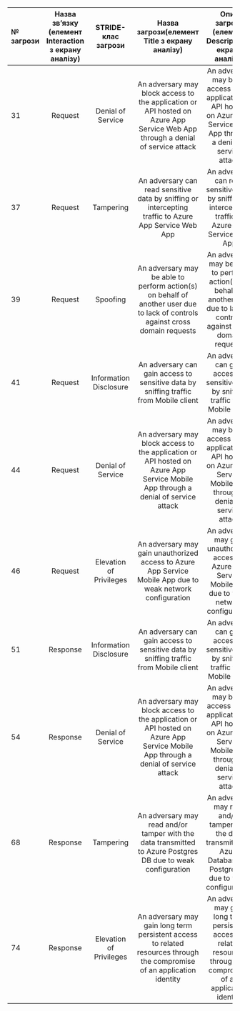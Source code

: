 | № загрози | Назва зв’язку (елемент Interaction з екрану аналізу) | STRIDE-клас загрози | Назва загрози(елемент Title з екрану аналізу) | Опис загрози (елемент Description з екрану аналізу) |
|:-------------|:-----------:|:------------:|:------------:|:------------:|
|31|Request|Denial of Service|An adversary may block access to the application or API hosted on Azure App Service Web App through a denial of service attack|An adversary may block access to the application or API hosted on Azure App Service Web App through a denial of service attack|
|37|Request|Tampering|An adversary can read sensitive data by sniffing or intercepting traffic to Azure App Service Web App|An adversary can read sensitive data by sniffing or intercepting traffic to Azure App Service Web App|
|39|Request|Spoofing|An adversary may be able to perform action(s) on behalf of another user due to lack of controls against cross domain requests|An adversary may be able to perform action(s) on behalf of another user due to lack of controls against cross domain requests|
|41|Request|Information Disclosure|An adversary can gain access to sensitive data by sniffing traffic from Mobile client|An adversary can gain access to sensitive data by sniffing traffic from Mobile client|
|44|Request|Denial of Service|An adversary may block access to the application or API hosted on Azure App Service Mobile App through a denial of service attack|An adversary may block access to the application or API hosted on Azure App Service Mobile App through a denial of service attack|
|46|Request|Elevation of Privileges|An adversary may gain unauthorized access to Azure App Service Mobile App due to weak network configuration|An adversary may gain unauthorized access to Azure App Service Mobile App due to weak network configuration|
|51|Response|Information Disclosure|An adversary can gain access to sensitive data by sniffing traffic from Mobile client|An adversary can gain access to sensitive data by sniffing traffic from Mobile client|
|54|Response|Denial of Service|An adversary may block access to the application or API hosted on Azure App Service Mobile App through a denial of service attack|An adversary may block access to the application or API hosted on Azure App Service Mobile App through a denial of service attack|
|68|Response|Tampering|An adversary may read and/or tamper with the data transmitted to Azure Postgres DB due to weak configuration|An adversary may read and/or tamper with the data transmitted to Azure Database for PostgreSQL due to weak configuration.|
|74|Response|Elevation of Privileges|An adversary may gain long term persistent access to related resources through the compromise of an application identity|An adversary may gain long term persistent access to related resources through the compromise of an application identity|